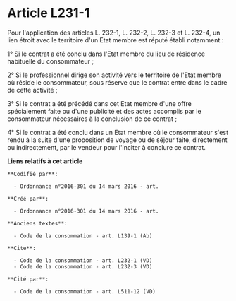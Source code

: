 # Article L231-1

Pour l'application des articles L. 232-1, L. 232-2, L. 232-3 et L. 232-4, un lien étroit avec le territoire d'un Etat membre
est réputé établi notamment : 

1° Si le contrat a été conclu dans l'Etat membre du lieu de résidence habituelle du consommateur ; 

2° Si le professionnel dirige son activité vers le territoire de l'Etat membre où réside le consommateur, sous réserve que le
contrat entre dans le cadre de cette activité ; 

3° Si le contrat a été précédé dans cet Etat membre d'une offre spécialement faite ou d'une publicité et des actes accomplis
par le consommateur nécessaires à la conclusion de ce contrat ; 

4° Si le contrat a été conclu dans un Etat membre où le consommateur s'est rendu à la suite d'une proposition de voyage ou de
séjour faite, directement ou indirectement, par le vendeur pour l'inciter à conclure ce contrat.

**Liens relatifs à cet article**

	**Codifié par**:

	  - Ordonnance n°2016-301 du 14 mars 2016 - art.

	**Créé par**:

	  - Ordonnance n°2016-301 du 14 mars 2016 - art.

	**Anciens textes**:

	  - Code de la consommation - art. L139-1 (Ab)

	**Cite**:

	  - Code de la consommation - art. L232-1 (VD)
	  - Code de la consommation - art. L232-3 (VD)

	**Cité par**:

	  - Code de la consommation - art. L511-12 (VD)
